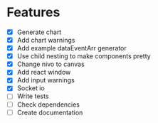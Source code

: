 # Features

- [x] Generate chart
- [x] Add chart warnings
- [x] Add example dataEventArr generator
- [x] Use child nesting to make components pretty
- [x] Change nivo to canvas
- [x] Add react window
- [x] Add input warnings
- [x] Socket io
- [ ] Write tests
- [ ] Check dependencies
- [ ] Create documentation
